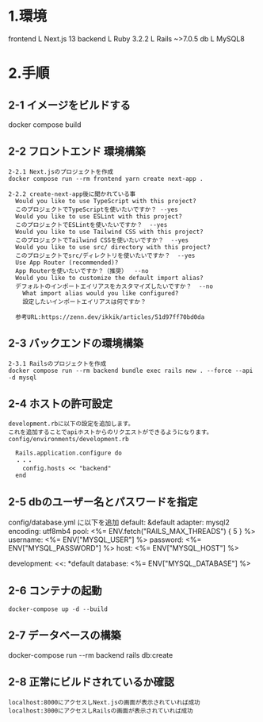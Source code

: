 # 1.環境
  frontend
  L Next.js 13
  backend
  L Ruby 3.2.2
  L Rails ~>7.0.5
  db
  L MySQL8

# 2.手順
  ## 2-1 イメージをビルドする
  docker compose build

  ## 2-2 フロントエンド 環境構築
    2-2.1 Next.jsのプロジェクトを作成
    docker compose run --rm frontend yarn create next-app .

    2-2.2 create-next-app後に聞かれている事
      Would you like to use TypeScript with this project?
      このプロジェクトでTypeScriptを使いたいですか？ --yes
      Would you like to use ESLint with this project?
      このプロジェクトでESLintを使いたいですか？  --yes
      Would you like to use Tailwind CSS with this project?
      このプロジェクトでTailwind CSSを使いたいですか？  --yes
      Would you like to use src/ directory with this project?
      このプロジェクトでsrc/ディレクトリを使いたいですか？  --yes
      Use App Router (recommended)?
      App Routerを使いたいですか？（推奨）  --no
      Would you like to customize the default import alias?
      デフォルトのインポートエイリアスをカスタマイズしたいですか？  --no
        What import alias would you like configured?
        設定したいインポートエイリアスは何ですか？

      参考URL:https://zenn.dev/ikkik/articles/51d97ff70bd0da
  
  ## 2-3 バックエンドの環境構築
    2-3.1 Railsのプロジェクトを作成
    docker compose run --rm backend bundle exec rails new . --force --api -d mysql

  ## 2-4 ホストの許可設定
    development.rbに以下の設定を追加します。
    これを追加することでapiホストからのリクエストができるようになります。
    config/environments/development.rb

      Rails.application.configure do
      ・・・
        config.hosts << "backend"
      end

  ## 2-5 dbのユーザー名とパスワードを指定
  config/database.yml に以下を追加
  default: &default
    adapter: mysql2
    encoding: utf8mb4
    pool: <%= ENV.fetch("RAILS_MAX_THREADS") { 5 } %>
    username: <%= ENV["MYSQL_USER"] %>
    password: <%= ENV["MYSQL_PASSWORD"] %>
    host: <%= ENV["MYSQL_HOST"] %>

  development:
    <<: *default
    database: <%= ENV["MYSQL_DATABASE"] %>

  ## 2-6 コンテナの起動
    docker-compose up -d --build

  ## 2-7 データベースの構築
  docker-compose run --rm backend rails db:create

  ## 2-8 正常にビルドされているか確認
    localhost:8000にアクセスしNext.jsの画面が表示されていれば成功
    localhost:3000にアクセスしRailsの画面が表示されていれば成功

